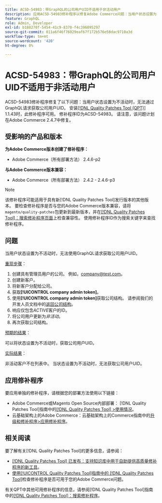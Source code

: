 ```yaml
---
title: ACSD-54983：带GraphQL的公司用户UID不适用于非活动用户
description: 应用ACSD-54983修补程序以修复Adobe Commerce问题：当用户状态设置为不活动时，无法通过GraphQL请求获取公司用户UID。
feature: GraphQL
role: Admin, Developer
exl-id: b188270f-5454-41c9-8370-f4c396095297
source-git-commit: 011a6f46f76029eaf67f172b576e58dac9710a3d
workflow-type: tm+mt
source-wordcount: '420'
ht-degree: 0%

---
```


# ACSD-54983：带GraphQL的公司用户UID不适用于非活动用户

ACSD-54983修补程序修复了以下问题：当用户状态设置为不活动时，无法通过GraphQL请求获取公司用户UID。 安装[[!DNL Quality Patches Tool (QPT)]](https://experienceleague.adobe.com/en/docs/commerce-operations/tools/quality-patches-tool/quality-patches-tool-to-self-serve-quality-patches) 1.1.43时，此修补程序可用。 修补程序ID为ACSD-54983。 请注意，该问题计划在Adobe Commerce 2.4.7中修复。

## 受影响的产品和版本

**为Adobe Commerce版本创建了修补程序：**

* Adobe Commerce（所有部署方法） 2.4.6-p2

**与Adobe Commerce版本兼容：**

* Adobe Commerce（所有部署方法） 2.4.2 - 2.4.6-p3

>[!NOTE]
>
>该修补程序可能适用于具有新[!DNL Quality Patches Tool]发行版本的其他版本。 要检查修补程序是否与您的Adobe Commerce版本兼容，请将`magento/quality-patches`包更新到最新版本，并在[[!DNL Quality Patches Tool]：搜索修补程序页面](https://experienceleague.adobe.com/tools/commerce-quality-patches/index.html)上检查兼容性。 使用修补程序ID作为搜索关键字来查找修补程序。

## 问题

当用户状态设置为不活动时，无法使用GraphQL请求获取公司用户UID。

<u>重现步骤</u>：

1. 创建具有管理员用户的公司。 例如，company@test.com。
1. 创建新客户。
1. 将新客户分配给公司。
1. 获取&#x200B;**[!UICONTROL company admin token]**。
1. 使用&#x200B;**[!UICONTROL company admin token]**&#x200B;获取公司结构。 请参阅我们的开发人员文档中的[返回公司结构](https://developer.adobe.com/commerce/webapi/graphql/schema/b2b/company/queries/company/#return-the-company-structure)。
1. 响应仅包含&#x200B;*ACTIVE*&#x200B;客户的ID。
1. 将公司用户更新为&#x200B;*非活动*。
1. 再次获取公司结构。

<u>预期的结果</u>：

可以将状态设置为不活动时，获取公司用户UID。

<u>实际结果</u>：

非活动客户不在列表中。 当状态设置为不活动时，无法获取公司用户UID。

## 应用修补程序

要应用单独的修补程序，请根据您的部署方法使用以下链接：

* Adobe Commerce或Magento Open Source内部部署： [!DNL Quality Patches Tool]指南中的[[!DNL Quality Patches Tool] >使用情况](/help/tools/quality-patches-tool/usage.md)。
* 云基础架构上的Adobe Commerce：云基础架构上的Commerce指南中的[升级和修补程序>应用修补程序](https://experienceleague.adobe.com/docs/commerce-cloud-service/user-guide/develop/upgrade/apply-patches.html)。

## 相关阅读

要了解有关[!DNL Quality Patches Tool]的更多信息，请参阅：

* [[!DNL Quality Patches Tool] 已发布：支持知识库中用于自助提供高质量修补程序的新工具](https://experienceleague.adobe.com/en/docs/commerce-operations/tools/quality-patches-tool/quality-patches-tool-to-self-serve-quality-patches)。
* [使用[!UICONTROL Quality Patches Tool]指南中的 [!DNL Quality Patches Tool]](/help/tools/quality-patches-tool/patches-available-in-qpt/check-patch-for-magento-issue-with-magento-quality-patches.md)检查修补程序是否可用于您的Adobe Commerce问题。


有关QPT中其他可用修补程序的信息，请参阅[!DNL Quality Patches Tool]指南中的[[!DNL Quality Patches Tool]：搜索修补程序](https://experienceleague.adobe.com/tools/commerce-quality-patches/index.html)。
